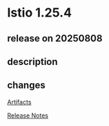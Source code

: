 # Istio 1.25.4

## release on 20250808
## description
## changes
<a href="http://gcsweb.istio.io/gcs/istio-release/releases/1.25.4/" rel="nofollow">Artifacts</a>  

<a href="https://istio.io/news/releases/1.25.x/announcing-1.25.4/" rel="nofollow">Release Notes</a>

